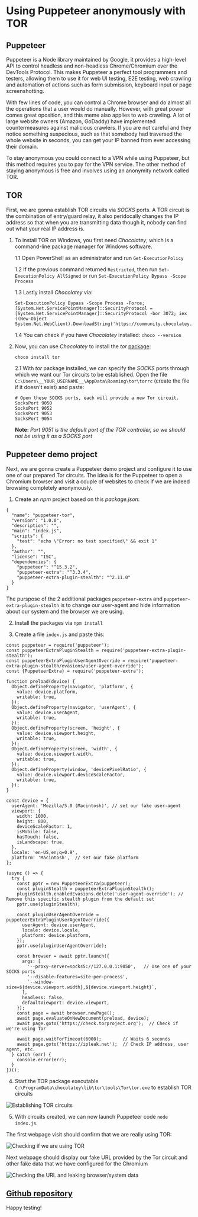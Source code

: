 # Using Puppeteer anonymously with TOR

## Puppeteer

Puppeteer is a Node library maintained by Google, it provides a high-level API to control headless and non-headless Chrome/Chromium over the DevTools Protocol. This makes Puppeteer a perfect tool programmers and testers, allowing them to use it for web UI testing, E2E testing, web crawling and automation of actions such as form submission, keyboard input or page screenshotting.

With few lines of code, you can control a Chrome browser and do almost all the operations that a user would do manually. However, with great power comes great oposition, and this meme also applies to web crawling. A lot of large website owners (Amazon, GoDaddy) have implemented countermeasures against malicious crawlers. If you are not careful and they notice something suspecious, such as that somebody had traversed the whole website in seconds, you can get your IP banned from ever accessing their domain.

To stay anonymous you could connect to a VPN while using Puppeteer, but this method requires you to pay for the VPN service. The other method of staying anonymous is free and involves using an anonymity network called TOR. 

## TOR

First, we are gonna establish TOR circuits via *SOCKS* ports. A TOR circuit is the combination of entry/guard relay, it also peridocally changes the IP address so that when you are transmitting data though it, nobody can find out what your real IP address is.

1. To install TOR on Windows, you first need *Chocolatey*, which is a command-line package manager for Windows software.

    1.1 Open PowerShell as an administrator and run `Get-ExecutionPolicy`

    1.2 If the previous command returned `Restricted`, then run `Set-ExecutionPolicy AllSigned` or run `Set-ExecutionPolicy Bypass -Scope Process`

    1.3 Lastly install *Chocolatey* via: 
    ```
    Set-ExecutionPolicy Bypass -Scope Process -Force; [System.Net.ServicePointManager]::SecurityProtocol = [System.Net.ServicePointManager]::SecurityProtocol -bor 3072; iex ((New-Object System.Net.WebClient).DownloadString('https://community.chocolatey.org/install.ps1'))
    ```

    1.4 You can check if you have *Chocolatey* installed: `choco --version`

2. Now, you can use *Chocolatey* to install the *tor* [package](https://community.chocolatey.org/packages/tor):
    ```
    choco install tor
    ```
    
    2.1 With *tor* package installed, we can specify the *SOCKS* ports through which we want our Tor circuits to be established. Open the file `C:\Users\__YOUR_USERNAME__\AppData\Roaming\tor\torrc` (create the file if it doesn't exist) and paste:
    ```
    # Open these SOCKS ports, each will provide a new Tor circuit.
    SocksPort 9050
    SocksPort 9052
    SocksPort 9053
    SocksPort 9054
    ```

    **Note:** *Port 9051 is the default port of the TOR controller, so we should not be using it as a SOCKS port*


## Puppeteer demo project

Next, we are gonna create a Puppeteer demo project and configure it to use one of our prepared Tor circuits. The idea is for the Puppeteer to open a Chromium browser and visit a couple of websites to check if we are indeed browsing completely anonymously.

1. Create an *npm* project based on this *package.json*:
```
{
  "name": "puppeteer-tor",
  "version": "1.0.0",
  "description": "",
  "main": "index.js",
  "scripts": {
    "test": "echo \"Error: no test specified\" && exit 1"
  },
  "author": "",
  "license": "ISC",
  "dependencies": {
    "puppeteer": "^15.3.2",
    "puppeteer-extra": "^3.3.4",
    "puppeteer-extra-plugin-stealth": "^2.11.0"
  }
}
```

The purspose of the 2 additional packages `puppeteer-extra` and `puppeteer-extra-plugin-stealth` is to change our user-agent and hide information about our system and the browser we are using.

2. Install the packages via `npm install`

3. Create a file `index.js` and paste this:

```
const puppeteer = require('puppeteer');
const puppeteerExtraPluginStealth = require('puppeteer-extra-plugin-stealth');
const puppeteerExtraPluginUserAgentOverride = require('puppeteer-extra-plugin-stealth/evasions/user-agent-override');
const {PuppeteerExtra} = require('puppeteer-extra');

function preload(device) {
  Object.defineProperty(navigator, 'platform', {
    value: device.platform,
    writable: true,
  });
  Object.defineProperty(navigator, 'userAgent', {
    value: device.userAgent,
    writable: true,
  });
  Object.defineProperty(screen, 'height', {
    value: device.viewport.height,
    writable: true,
  });
  Object.defineProperty(screen, 'width', {
    value: device.viewport.width,
    writable: true,
  });
  Object.defineProperty(window, 'devicePixelRatio', {
    value: device.viewport.deviceScaleFactor,
    writable: true,
  });
}

const device = {
  userAgent: 'Mozilla/5.0 (Macintosh)', // set our fake user-agent
  viewport: {
    width: 1000,
    height: 800,
    deviceScaleFactor: 1,
    isMobile: false,
    hasTouch: false,
    isLandscape: true,
  },
  locale: 'en-US,en;q=0.9',
  platform: 'Macintosh',  // set our fake platform
};

(async () => {
  try {
    const pptr = new PuppeteerExtra(puppeteer);
    const pluginStealth = puppeteerExtraPluginStealth();
    pluginStealth.enabledEvasions.delete('user-agent-override'); // Remove this specific stealth plugin from the default set
    pptr.use(pluginStealth);

    const pluginUserAgentOverride = puppeteerExtraPluginUserAgentOverride({
      userAgent: device.userAgent,
      locale: device.locale,
      platform: device.platform,
    });
    pptr.use(pluginUserAgentOverride);

    const browser = await pptr.launch({
      args: [
        '--proxy-server=socks5://127.0.0.1:9050',   // Use one of your SOCKS ports
        '--disable-features=site-per-process',
        `--window-size=${device.viewport.width},${device.viewport.height}`,
      ],
      headless: false,
      defaultViewport: device.viewport,
    });
    const page = await browser.newPage();
    await page.evaluateOnNewDocument(preload, device);
    await page.goto('https://check.torproject.org');  // Check if we're using Tor

    await page.waitForTimeout(6000);        // Waits 6 seconds
    await page.goto('https://ipleak.net');  // Check IP address, user agent, etc.
  } catch (err) {
    console.error(err);
  }
})();
```

4. Start the TOR package executable `C:\ProgramData\chocolatey\lib\tor\tools\Tor\tor.exe` to establish TOR circuits

![Establishing TOR circuits](/images/tor_exe.png "Establishing TOR circuits")

5. With circuits created, we can now launch Puppeteer code `node index.js`.

The first webpage visit should confirm that we are really using TOR:

![Checking if we are using TOR](/images/check_tor.png "Checking if we are using TOR")

Next webpage should display our fake URL provided by the Tor circuit and other fake data that we have configured for the Chromium

![Checking the URL and leaking browser/system data](/images/check_ip_leak.png "Checking the URL and leaking browser/system data")




## [Github repository](https://github.com/TOA-Anakin/puppeteer-tor)

Happy testing!
